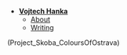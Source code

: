 - [**Vojtech Hanka**](./) <!-- Use `index.md` as well. `./` is a shortcut back to your home page `index.md` -->
    - [About](about.md)
    - [Writing](writing/index.md)

(Project_Skoba_ColoursOfOstrava)


